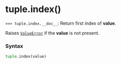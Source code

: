 # tuple.index()

`>>> tuple.index.__doc__`: Return first index of **value**.

Raises [`ValueError`](/exceptions/ValueError.md) if the **value** is not present.

### Syntax

```python
tuple.index(value)
```
